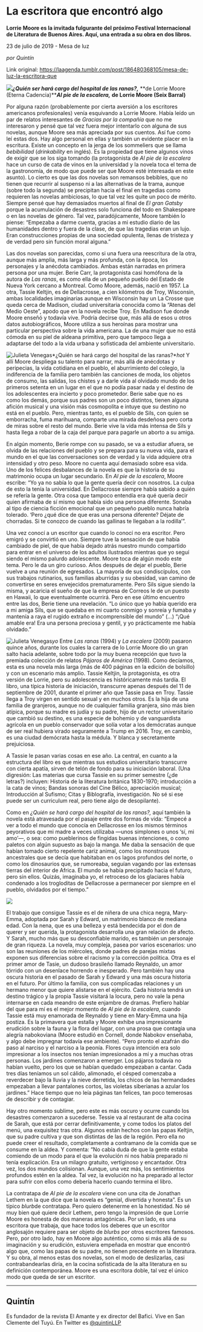 # La escritora que encontró algo

**Lorrie Moore es la invitada fulgurante del próximo Festival Internacional de Literatura de Buenos Aires. Aquí, una entrada a su obra en dos libros.**

23 de julio de 2019 - Mesa de luz

_por Quintín_

Link original: https://laagenda.tumblr.com/post/186480368105/mesa-de-luz-la-escritora-que

![](https://64.media.tumblr.com/d8c372ac87934c3d7676797343928a47/d3a8274690d1d46e-da/s500x750/34c42912abdaa268fb32fd303f9411d3b675dc0a.jpg)***¿Quién ser hará cargo del
hospital de las ranas?,*** **de Lorrie Moore (Eterna Cadencia)*****Al pie de la escalera,*** **de Lorrie Moore (Seix Barral)**  


Por alguna razón (probablemente por
cierta aversión a los escritores americanos profesionales) venía
esquivando a Lorrie Moore. Había leído un par de relatos
interesantes de *Gracias por la
compañía* que no me
interesaron y pensé que tal vez fuera mejor intentarlo con alguna de
sus novelas, aunque Moore sea más apreciada por sus cuentos. Así
fue como leí estas dos. Hay algo personal en ellas y también un
evidente placer en la escritura. Existe un concepto en la jerga de
los sommeliers que se llama *bebibilidad*
(*drinkability*
en inglés). Es la propiedad que tiene algunos vinos de exigir que se
los siga tomando (la protagonista de *Al
pie de la escalera* hace un
curso de cata de vinos en la universidad y la novela toca el tema de
la gastronomía, de modo que puede ser que Moore esté interesada en
este asunto). Lo cierto es que las dos novelas son remansos bebibles,
que no tienen que recurrir al suspenso ni a las alternativas de la
trama, aunque (sobre todo la segunda) se precipitan hacia el final en
tragedias como requieren las novelas ambiciosas, lo que tal vez les
quite un poco de mérito. Siempre pensé que hay demasiados muertos
al final de *El gran Gatsby*
porque la acumulación de desastres solo funciona del todo en
Shakespeare o en las novelas de género. Tal vez, paradójicamente,
Moore también lo piense: “Empezaba a darme cuenta, gracias a mi
estudio diario de las humanidades dentro y fuera de la clase, de que
las tragedias eran un lujo. Eran construcciones propias de una
sociedad opulenta, llenas de tristeza y de verdad pero sin función
moral alguna.”


Las dos novelas son parecidas, como si
una fuera una reescritura de la otra, aunque más amplia, más larga
y más profunda, con la época, los personajes y la anécdota
cambiados. Ambas están narradas en primera persona por una mujer.
Berie Carr, la protagonista casi homófona de la autora de *Las
ranas*, es como ella de un
pequeño pueblo del Estado de Nueva York cercano a Montreal. Como
Moore, además, nació en 1957. La otra, Tassie Keltjin, es de
Dellacrosse, a cien kilómetros de Troy, Wisconsin, ambas localidades
imaginarias aunque en Wisconsin hay un La Crosse que queda cerca de
Madison, ciudad universitaria conocida como la “Atenas del Medio
Oeste”, apodo que en la novela recibe Troy. En Madison fue donde
Moore enseñó y todavía vive. Podría decirse que, más allá de
esos u otros datos autobiográficos, Moore utiliza a sus heroínas
para mostrar una particular perspectiva sobre la vida americana. La
de una mujer que no está cómoda en su piel de aldeana primitiva,
pero que tampoco llega a adaptarse del todo a la vida urbana y
sofisticada del ambiente universitario.

![Julieta Venegas](https://64.media.tumblr.com/57327de07f88ba96ce72dc7caa9e14ed/d3a8274690d1d46e-2c/s250x400/45c93679238b9efdefeb981d52ae4c87234c463f.jpg)*¿Quién se hará cargo del hospital
de las ranas?**hot*
Y allí Moore despliega su talento para
narrar, más allá de anécdotas y peripecias, la vida cotidiana en
el pueblo, el aburrimiento del colegio, la indiferencia de la familia
pero también las canciones de moda, los objetos de consumo, las
salidas, los chistes y a darle vida al olvidado mundo de los primeros
setenta en un lugar en el que no podía pasar nada y el destino de
los adolescentes era incierto y poco prometedor. Berie sabe que no es
como los demás, porque sus padres son un poco distintos, tienen
alguna afición musical y una visión más cosmopolita e intuye que
su destino no está en el pueblo. Pero, mientras tanto, es el pueblo
de Sils, con quien se emborracha, fuma marihuana, comparte una mirada
desdeñosa pero corta de miras sobre el resto del mundo. Berie vive
la vida más intensa de Sils y hasta llega a robar de la caja del
parque para pagarle un aborto a su amiga.


En algún momento, Berie rompe con su
pasado, se va a estudiar afuera, se olvida de las relaciones del
pueblo y se prepara para su nueva vida, para el mundo en el que las
conversaciones son de verdad y la vida adquiere otra intensidad y
otro peso. Moore no cuenta aquí demasiado sobre esa vida. Uno de los
felices desbalances de la novela es que la historia de su matrimonio
ocupa un lugar secundario. En *Al
pie de la escalera*, Moore
escribe: “Yo ya no sabía lo que la gente quería decir con
nosotros. La culpa de esto la tenía la universidad. En Dellacrosse
siempre había sabido a quién se refería la gente. Otra cosa que
tampoco entendía era qué quería decir quien afirmaba de sí mismo
que había sido una persona diferente. Sonaba al tipo de ciencia
ficción emocional que un pequeño pueblo nunca habría tolerado.
‘Pero ¿qué dice de que eras una persona diferente? Déjate de
chorradas. Si te conozco de cuando las gallinas te llegaban a la
rodilla’”.


Una vez conocí a un escritor que cuando
lo conocí no era escritor. Pero emigró y se convirtió en uno.
Siempre tuve la sensación de que había cambiado de piel, de que
había dejado atrás nuestro mundo compartido para entrar en el
universo de los adultos ilustrados mientras que yo seguí siendo el
mismo palurdo adolescente. Moore toca de algún modo este tema. Pero
le da un giro curioso. Años después de dejar el pueblo, Berie
vuelve a una reunión de egresados. La mayoría de sus condiscípulos,
con sus trabajos rutinarios, sus familias aburridas y su obesidad,
van camino de convertirse en seres envejecidos prematuramente. Pero
Sils sigue siendo la misma, y acaricia el sueño de que la empresa de
Correos le de un puesto en Hawaii, lo que eventualmente ocurrirá.
Pero en ese último encuentro entre las dos, Berie tiene una
revelación. “Lo único que yo había querido era a mi amiga Sils,
que se quedaba en mi cuarto conmigo y sonreía y fumaba y mantenía a
raya el rugido extraño e incomprensible del mundo” (…) “¡Qué
amable era! Era una persona preciosa y gentil, y yo prácticamente me
había olvidado.”

![Julieta Venegas](https://64.media.tumblr.com/48ef5fdf285a251af5f91cbad03a428b/d3a8274690d1d46e-9e/s250x400/c4fabf3695d76cf5423516afa8cd2eeb38ba1870.jpg)*yo*
Entre *Las
ranas* (1994) y *La
escalera* (2009) pasaron quince
años, durante los cuales la carrera de lo Lorrie Moore dio un gran
salto hacia adelante, sobre todo por la muy buena recepción que tuvo
la premiada colección de relatos *Pájaros
de América* (1998). Como
decíamos, esta es una novela más larga (más de 400 páginas en la
edición de bolsillo) y con un escenario más amplio. Tassie Keltjin,
la protagonista, es otra versión de Lorrie, pero su adolescencia es
históricamente más tardía. El libro, una típica historia de
iniciación, transcurre apenas después del 11 de septiembre de 2001,
durante el primer año que Tassie pasa en Troy. Tassie llega a Troy
virgen en sentido sexual y en muchos otros. Es la hija de una familia
de granjeros, aunque no de cualquier familia granjera, sino más bien
atípica, porque su madre es judía y su padre, hijo de un rector
universitario que cambió su destino, es una especie de bohemio y de
vanguardista agrícola en un pueblo conservador que solía votar a
los demócratas aunque de ser real hubiera virado seguramente a Trump
en 2016. Troy, en cambio, es una ciudad demócrata hasta la médula.
Y blanca y secretamente prejuiciosa.


A Tassie le pasan varias cosas en ese
año. La central, en cuanto a la estructura del libro es que mientras
sus estudios universitario transcurre con cierta apatía, sirven de
telón de fondo para su iniciación laboral. (Una digresión: Las
materias que cursa Tassie en su primer semestre (¿de letras?)
incluyen: Historia de la literatura británica 1830-1970;
introducción a la cata de vinos; Bandas sonoras del Cine Bélico,
apreciación musical; Introducción al Sufismo; Citas y Biblografía,
investigación. No sé si ese puede ser un curriculum real, pero
tiene algo de desopilante).


Como en *¿Quién
se hará cargo del hospital de las ranas?,* aquí
también la novela está atravesada por el pasaje entre dos formas de
vida: “Empecé a ver a todo el mundo que conocía en Dellacrosse en
los mismos términos peyorativos que mi madre a veces utilizaba —unos simplones o unos ‘sí, mi amo’—, o sea: como pueblerinos
de fingidas buenas intenciones, o como paletos con algún supuesto as
bajo la manga. Me daba la sensación de que habían tomado cierto
repelente cariz animal, como los monstruos ancestrales que se decía
que habitaban en os lagos profundos del norte, o como los dinosaurios
que, se rumoreaba, seguían vagando por las extensas tierras del
interior de Africa. El mundo se había precipitado hacia el futuro,
pero sin ellos. Quizás, imaginaba yo, el retroceso de los glaciares
había condenado a los trogloditas de Dellacrosse a permanecer por
siempre en el pueblo, olvidados por el tiempo.”

![](https://64.media.tumblr.com/d6a4852269d4320df278fa94afdc0a81/d3a8274690d1d46e-0f/s500x750/07fa416e8eb7283ffd196029d997593792fad352.jpg)


El trabajo que consigue Tassie es el de
niñera de una chica negra, Mary-Emma, adoptada por Sarah y Edward,
un matrimonio blanco de mediana edad. Con la nena, que es una belleza
y está bendecida por el don de querer y ser querida, la protagonista
desarrolla una gran relación de afecto. Y Sarah, mucho más que su
desconfiable marido, es también un personaje de gran riqueza. La
novela, muy compleja, pasea por varios escenarios: uno son las
reuniones de los miércoles, donde padres de parejas mixtas exponen
sus diferencias sobre el racismo y la corrección política. Otra es
el primer amor de Tasie, un dudoso brasileño llamado Reynaldo, un
amor tórrido con un desenlace horrendo e inesperado. Pero también
hay una oscura historia en el pasado de Sarah y Edward y una más
oscura historia en el futuro. Por último la familia, con sus
complicadas relaciones y un hermano menor que quiere alistarse en el
ejército. Cada historia tendrá un destino trágico y la propia
Tassie visitará la locura, pero no vale la pena internarse en cada
meandro de este enjambre de dramas. Prefiero hablar del que para mí
es el mejor momento de *Al pie
de la escalera*, cuando Tassie
está muy enamorada de Reynaldo y tiene en Mary-Emma una hija
postiza. Es la primavera que estalla y Moore exhibe una impresionante
erudición sobre la fauna y la flora del lugar, con una prosa que
contagia una alegría nabokoviana (Moore estudió en Cornell, donde
Nabokov enseñaba, y algo debe impregnar todavía ese ambiente).
“Pero pronto el azafrán dio paso al narciso y el narciso a la
peonía. Flores cuya intención era solo impresionar a los insectos
nos tenían impresionados a mí y a muchas otras personas. Los
jardines comenzaron a emerger. Los pájaros todavía no habían
vuelto, pero los que se habían quedado empezaban a cantar. Cada tres
días teníamos un sol cálido, alimonado, el césped comenzaba a
reverdecer bajo la lluvia y la nieve derretida, los chicos de las
hermandades empezaban a llevar pantalones cortos, las violetas
siberianas a azular los jardines.” Hace tiempo que no leía páginas
tan felices, tan poco temerosas de describir y de contagiar.


Hay otro momento sublime, pero este es
más oscuro y ocurre cuando los desastres comenzaron a sucederse.
Tessie va al restaurant de alta cocina de Sarah, que está por cerrar
definitivamente, y come todos los platos del menú, una exquisitez
tras otra. Algunos están hechos con las papas Keltjin, que su padre
cultiva y que son distintas de las de la región. Pero ella no puede
creer el resultado, completamente a contramano de la comida que se
consume en la aldea. Y comenta: “No cabía duda de que la gente
estaba comiendo de un modo para el que la evolución ni nos había
preparado ni tenía explicación. Era un milagro gratuito,
vertiginoso y encantador. Otra vez, los dos mundos colisionan.
Aunque, una vez más, los sentimientos profundos estén en la aldea.
Tal vez, la evolución no ha preparado al lector para sufrir con
ellos como debería hacerlo cuando termina el libro.


La contratapa de *Al
pie de la escalera* viene con
una cita de Jonathan Lethem en la que dice que la novela es “genial,
divertida y honesta”. Es un típico *blurb*de contratapa. Pero quiero
detenerme en la honestidad. No sé muy bien qué quiere decir Lethem,
pero tengo la impresión de que Lorrie Moore es honesta de dos
maneras antagónicas. Por un lado, es una escritora que trabaja, que
hace todos los deberes que un escritor anglosajón requiere para ser
objeto de *blurbs*
por otros escritores famosos. Pero, por otro lado, hay en Moore algo
auténtico, como si más allá de su imaginación y su erudición,
estuviera empeñada en mostrar que encontró algo que, como las papas
de su padre, no tienen precedente en la literatura. Y su obra, al
menos estas dos novelas, son el modo de deslizarlas, casi
contrabandearlas diría, en la cocina sofisticada de la alta
literatura en su definición contemporánea. Moore es una escritora
doble, tal vez el único modo que queda de ser un escritor. 




---

Quintín
-------

 Es fundador de la revista El Amante y ex director del Bafici. Vive en San Clemente del Tuyú. En Twitter es [@quintinLLP](https://twitter.com/quintinLLP) 

